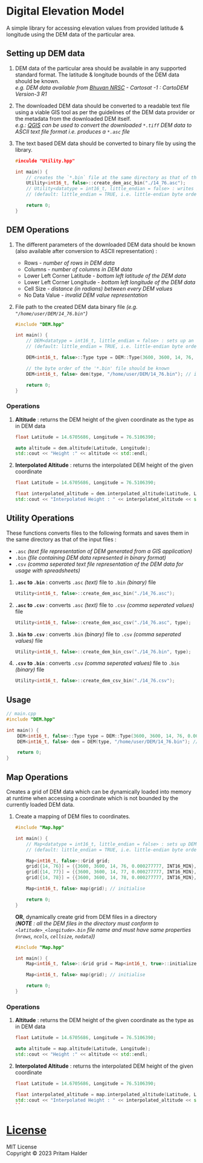# Digital Elevation Model

A simple library for accessing elevation values from provided latitude & longitude
using the DEM data of the particular area.

## Setting up DEM data

1. DEM data of the particular area should be available in any supported standard format.
   The latitude & longitude bounds of the DEM data should be known.\
   _e.g. DEM data available from [Bhuvan NRSC](https://bhuvan-app3.nrsc.gov.in/data/download/index.php) - Cartosat -1 : CartoDEM Version-3 R1_

2. The downloaded DEM data should be converted to a readable text file using a viable GIS tool
   as per the guidelines of the DEM data provider or the metadata from the downloaded DEM itself.\
   _e.g.: [QGIS](https://qgis.org/en/site/) can be used to convert the downloaded `*.tiff` DEM data to ASCII text file format i.e. produces a `*.asc` file_

3. The text based DEM data should be converted to binary file by using the library.

    ```cpp
    #inculde "Utility.hpp"

    int main() {
        // creates the `*.bin` file at the same directory as that of the `*.asc` file.
        Utility<int16_t, false>::create_dem_asc_bin("./14_76.asc");
        // Utility<datatype = int16_t, little_endian = false> : writes 2 byte signed integer values with big-endian (little_endian = FALSE) byte order
        // (default: little_endian = TRUE, i.e. little-endian byte order)

        return 0;
    }
    ```

## DEM Operations

1. The different parameters of the downloaded DEM data should be known (also available after conversion to ASCII representation) :

    - Rows - _number of rows in DEM data_
    - Columns - _number of columns in DEM data_
    - Lower Left Corner Latitude - _bottom left latitude of the DEM data_
    - Lower Left Corner Longitude - _bottom left longitude of the DEM data_
    - Cell Size - _distance (in radians) between every DEM values_
    - No Data Value - _invalid DEM value representation_

2. File path to the created DEM data binary file _(e.g. `"/home/user/DEM/14_76.bin"`)_

    ```cpp
    #include "DEM.hpp"

    int main() {
        // DEM<datatype = int16_t, little_endian = false> : sets up an array of 2 byte signed integer values with big-endian (little_endian = FALSE) byte order,
        // (default: little_endian = TRUE, i.e. little-endian byte order)

        DEM<int16_t, false>::Type type = DEM::Type(3600, 3600, 14, 76, 0.000277777, INT16_MIN); // nrows, ncols, yllcorner, xllcorner, cellsize, nodata

        // the byte order of the '*.bin' file should be known
        DEM<int16_t, false> dem(type, "/home/user/DEM/14_76.bin"); // initialise

        return 0;
    }
    ```

### Operations

1. **Altitude** : returns the DEM height of the given coordinate as the type as in DEM data

    ```cpp
    float Latitude = 14.6705686, Longitude = 76.5106390;

    auto altitude = dem.altitude(Latitude, Longitude);
    std::cout << "Height :" << altitude << std::endl;
    ```

2. **Interpolated Altitude** : returns the interpolated DEM height of the given coordinate

    ```cpp
    float Latitude = 14.6705686, Longitude = 76.5106390;

    float interpolated_altitude = dem.interpolated_altitude(Latitude, Longitude);
    std::cout << "Interpolated Height : " << interpolated_altitude << std::endl;
    ```

## Utility Operations

These functions converts files to the following formats and saves them in the same directory as that of the input files :

-   `.asc` _(text file representation of DEM generated from a GIS application)_
-   `.bin` _(file containing DEM data represented in binary format)_
-   `.csv` _(comma seperated text file representation of the DEM data for usage with spreadsheets)_

1. **`.asc` to `.bin`** : converts `.asc` _(text)_ file to `.bin` _(binary)_ file

    ```cpp
    Utility<int16_t, false>::create_dem_asc_bin("./14_76.asc");
    ```

2. **`.asc` to `.csv`** : converts `.asc` _(text)_ file to `.csv` _(comma seperated values)_ file

    ```cpp
    Utility<int16_t, false>::create_dem_asc_csv("./14_76.asc", type);
    ```

3. **`.bin` to `.csv`** : converts `.bin` _(binary)_ file to `.csv` _(comma seperated values)_ file

    ```cpp
    Utility<int16_t, false>::create_dem_bin_csv("./14_76.bin", type);
    ```

4. **`.csv` to `.bin`** : converts `.csv` _(comma seperated values)_ file to `.bin` _(binary)_ file
    ```cpp
    Utility<int16_t, false>::create_dem_csv_bin("./14_76.csv");
    ```

## Usage

```cpp
// main.cpp
#include "DEM.hpp"

int main() {
    DEM<int16_t, false>::Type type = DEM::Type(3600, 3600, 14, 76, 0.000277777, INT16_MIN); // nrows, ncols, yllcorner, xllcorner, cellsize, nodata
    DEM<int16_t, false> dem = DEM(type, "/home/user/DEM/14_76.bin"); // initialise

    return 0;
}
```

## Map Operations

Creates a grid of DEM data which can be dynamically loaded into memory at runtime
when accessing a coordinate which is not bounded by the currently loaded DEM data.

1. Create a mapping of DEM files to coordinates.

    ```cpp
    #include "Map.hpp"

    int main() {
        // Map<datatype = int16_t, little_endian = false> : sets up DEM of 2 byte signed integer values with big-endian (little_endian = FALSE) byte order,
        // (default: little_endian = TRUE, i.e. little-endian byte order)

        Map<int16_t, false>::Grid grid;
        grid[{14, 76}] = {{3600, 3600, 14, 76, 0.000277777, INT16_MIN}, "/home/user/DEM/14_76.bin"};
        grid[{14, 77}] = {{3600, 3600, 14, 77, 0.000277777, INT16_MIN}, "/home/user/DEM/14_77.bin"};
        grid[{14, 78}] = {{3600, 3600, 14, 78, 0.000277777, INT16_MIN}, "/home/user/DEM/14_77.bin"};

        Map<int16_t, false> map(grid); // initialise

        return 0;
    }
    ```

    **OR**, dynamically create grid from DEM files in a directory \
    _(**NOTE** : all the DEM files in the directory must conform to `<latitude>_<longitude>.bin` file name and must have same properties (`nrows`, `ncols`, `cellsize`, `nodata`))_

    ```cpp
    #include "Map.hpp"

    int main() {
        Map<int16_t, false>::Grid grid = Map<int16_t, true>::initialize("/home/user/DEM/", 3600, 3600, 0.00027777, INT16_MIN); // `/` (`\\` in Windows) required at end of the directory path

        Map<int16_t, false> map(grid); // initialise

        return 0;
    }
    ```

### Operations

1. **Altitude** : returns the DEM height of the given coordinate as the type as in DEM data

    ```cpp
    float Latitude = 14.6705686, Longitude = 76.5106390;

    auto altitude = map.altitude(Latitude, Longitude);
    std::cout << "Height :" << altitude << std::endl;
    ```

2. **Interpolated Altitude** : returns the interpolated DEM height of the given coordinate

    ```cpp
    float Latitude = 14.6705686, Longitude = 76.5106390;

    float interpolated_altitude = map.interpolated_altitude(Latitude, Longitude);
    std::cout << "Interpolated Height : " << interpolated_altitude << std::endl;
    ``
    ```

# [License](./LICENSE)

MIT License\
Copyright &copy; 2023 Pritam Halder
